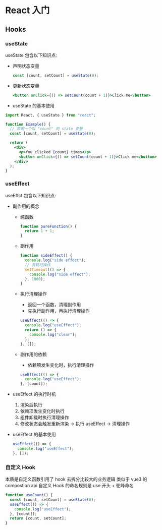 # React 入门

## Hooks

### useState

useState 包含以下知识点:

- 声明状态变量

  ```jsx
  const [count, setCount] = useState(0);
  ```

- 更新状态变量

  ```jsx
  <button onClick={() => setCount(count + 1)}>Click me</button>
  ```

- useState 的基本使用

```jsx
import React, { useState } from "react";

function Example() {
  // 声明一个叫 "count" 的 state 变量
  const [count, setCount] = useState(0);

  return (
    <div>
      <p>You clicked {count} times</p>
      <button onClick={() => setCount(count + 1)}>Click me</button>
    </div>
  );
}
```

### useEffect

useEffct 包含以下知识点:

- 副作用的概念

  - 纯函数

    ```js
    function pureFunction() {
      return 1 + 1;
    }
    ```

  - 副作用

    ```js
    function sideEffect() {
      console.log("side effect");
      // 有耗时操作
      setTimeout(() => {
        console.log("side effect");
      }, 1000);
    }
    ```

  - 执行清理操作

    - 返回一个函数，清理副作用
    - 先执行副作用，再执行清理操作

    ```js
    useEffect(() => {
      console.log("useEffect");
      return () => {
        console.log("clear");
      };
    }, []);
    ```

  - 副作用的依赖

    - 依赖项发生变化时，执行清理操作

    ```js
    useEffect(() => {
      console.log("useEffect");
    }, [count]);
    ```

- useEffect 的执行时机

  1. 渲染后执行
  2. 依赖项发生变化时执行
  3. 组件卸载时执行清理操作
  4. 修改状态会触发重新渲染 -> 执行 useEffect -> 清理操作

- useEffect 的基本使用

  ```js
  useEffect(() => {
    console.log("useEffect");
  }, []);
  ```

### 自定义 Hook

本质是自定义函数引用了 hook 去拆分比较大的业务逻辑
类似于 vue3 的 compostion api
自定义 Hook 的命名规则是 use 开头 + 驼峰命名

```js
function useCount() {
  const [count, setCount] = useState(0);
  useEffect(() => {
    console.log("useEffect");
  }, [count]);
  return [count, setCount];
}
```
